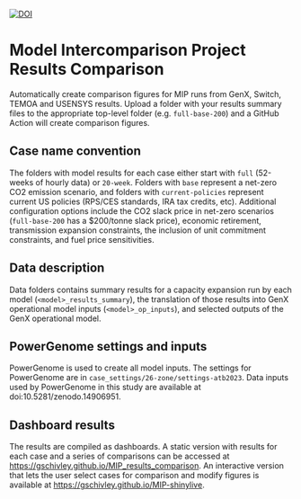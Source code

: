 [![DOI](https://zenodo.org/badge/679337145.svg)](https://doi.org/10.5281/zenodo.14907273)

# Model Intercomparison Project Results Comparison

Automatically create comparison figures for MIP runs from GenX, Switch, TEMOA and USENSYS results. Upload a folder with your results summary files to the appropriate top-level folder (e.g. `full-base-200`) and a GitHub Action will create comparison figures.

## Case name convention

The folders with model results for each case either start with `full` (52-weeks of hourly data) or `20-week`. Folders with `base` represent a net-zero CO2 emission scenario, and folders with `current-policies` represent current US policies (RPS/CES standards, IRA tax credits, etc). Additional configuration options include the CO2 slack price in net-zero scenarios (`full-base-200` has a $200/tonne slack price), economic retirement, transmission expansion constraints, the inclusion of unit commitment constraints, and fuel price sensitivities.

## Data description

Data folders contains summary results for a capacity expansion run by each model (`<model>_results_summary`), the translation of those results into GenX operational model inputs (`<model>_op_inputs`), and selected outputs of the GenX operational model.

## PowerGenome settings and inputs

PowerGenome is used to create all model inputs. The settings for PowerGenome are in `case_settings/26-zone/settings-atb2023`. Data inputs used by PowerGenome in this study are available at doi:10.5281/zenodo.14906951.

## Dashboard results

The results are compiled as dashboards. A static version with results for each case and a series of comparisons can be accessed at <https://gschivley.github.io/MIP_results_comparison>. An interactive version that lets the user select cases for comparison and modify figures is available at <https://gschivley.github.io/MIP-shinylive>.
